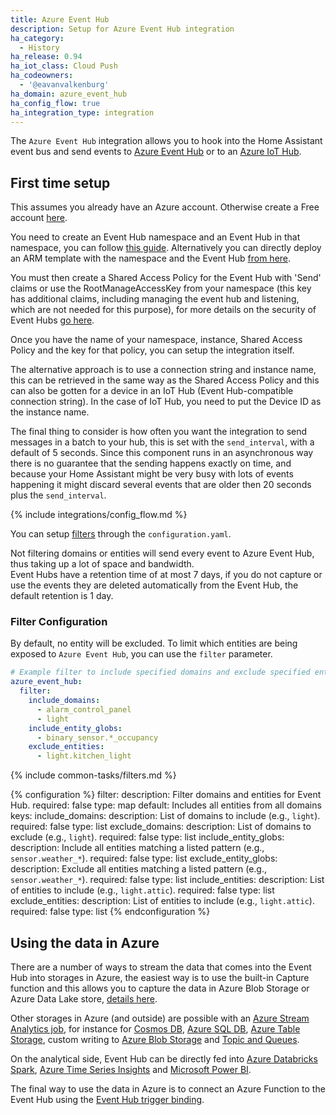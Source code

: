```yaml
---
title: Azure Event Hub
description: Setup for Azure Event Hub integration
ha_category:
  - History
ha_release: 0.94
ha_iot_class: Cloud Push
ha_codeowners:
  - '@eavanvalkenburg'
ha_domain: azure_event_hub
ha_config_flow: true
ha_integration_type: integration
---
```


The `Azure Event Hub` integration allows you to hook into the Home Assistant event bus and send events to [Azure Event Hub](https://azure.microsoft.com/products/event-hubs/) or to an [Azure IoT Hub](https://learn.microsoft.com/azure/iot-hub/iot-hub-devguide-messages-read-builtin).

## First time setup

This assumes you already have an Azure account. Otherwise create a Free account [here](https://azure.microsoft.com/free/).

You need to create an Event Hub namespace and an Event Hub in that namespace, you can follow [this guide](https://learn.microsoft.com/azure/event-hubs/event-hubs-create). Alternatively you can directly deploy an ARM template with the namespace and the Event Hub [from here](https://github.com/Azure/azure-quickstart-templates/tree/master/quickstarts/microsoft.eventhub/event-hubs-create-event-hub-and-consumer-group).

You must then create a Shared Access Policy for the Event Hub with 'Send' claims or use the RootManageAccessKey from your namespace (this key has additional claims, including managing the event hub and listening, which are not needed for this purpose), for more details on the security of Event Hubs [go here](https://learn.microsoft.com/azure/event-hubs/authenticate-shared-access-signature).

Once you have the name of your namespace, instance, Shared Access Policy and the key for that policy, you can setup the integration itself.

The alternative approach is to use a connection string and instance name, this can be retrieved in the same way as the Shared Access Policy and this can also be gotten for a device in an IoT Hub (Event Hub-compatible connection string). In the case of IoT Hub, you need to put the Device ID as the instance name.

The final thing to consider is how often you want the integration to send messages in a batch to your hub, this is set with the `send_interval`, with a default of 5 seconds. Since this component runs in an asynchronous way there is no guarantee that the sending happens exactly on time, and because your Home Assistant might be very busy with lots of events happening it might discard several events that are older then 20 seconds plus the `send_interval`.

{% include integrations/config_flow.md %}

You can setup [filters](#filter-configuration) through the `configuration.yaml`.

<div class='note warning'>
Not filtering domains or entities will send every event to Azure Event Hub, thus taking up a lot of space and bandwidth.
</div>

<div class='note warning'>
Event Hubs have a retention time of at most 7 days, if you do not capture or use the events they are deleted automatically from the Event Hub, the default retention is 1 day.
</div>

### Filter Configuration

By default, no entity will be excluded. To limit which entities are being exposed to `Azure Event Hub`, you can use the `filter` parameter.

```yaml
# Example filter to include specified domains and exclude specified entities
azure_event_hub:
  filter:
    include_domains:
      - alarm_control_panel
      - light
    include_entity_globs:
      - binary_sensor.*_occupancy
    exclude_entities:
      - light.kitchen_light
```

{% include common-tasks/filters.md %}

{% configuration %}
filter:
  description: Filter domains and entities for Event Hub.
  required: false
  type: map
  default: Includes all entities from all domains
  keys:
    include_domains:
      description: List of domains to include (e.g., `light`).
      required: false
      type: list
    exclude_domains:
      description: List of domains to exclude (e.g., `light`).
      required: false
      type: list
    include_entity_globs:
      description: Include all entities matching a listed pattern (e.g., `sensor.weather_*`).
      required: false
      type: list
    exclude_entity_globs:
      description: Exclude all entities matching a listed pattern (e.g., `sensor.weather_*`).
      required: false
      type: list
    include_entities:
      description: List of entities to include (e.g., `light.attic`).
      required: false
      type: list
    exclude_entities:
      description: List of entities to include (e.g., `light.attic`).
      required: false
      type: list
{% endconfiguration %}

## Using the data in Azure

There are a number of ways to stream the data that comes into the Event Hub into storages in Azure, the easiest way is to use the built-in Capture function and this allows you to capture the data in Azure Blob Storage or Azure Data Lake store, [details here](https://learn.microsoft.com/azure/event-hubs/event-hubs-capture-overview).

Other storages in Azure (and outside) are possible with an [Azure Stream Analytics job](https://learn.microsoft.com/azure/stream-analytics/stream-analytics-define-inputs#stream-data-from-event-hubs), for instance for [Cosmos DB](https://learn.microsoft.com/azure/stream-analytics/stream-analytics-documentdb-output), [Azure SQL DB](https://learn.microsoft.com/azure/stream-analytics/stream-analytics-sql-output-perf), [Azure Table Storage](https://learn.microsoft.com/azure/stream-analytics/stream-analytics-define-outputs), custom writing to [Azure Blob Storage](https://learn.microsoft.com/azure/stream-analytics/stream-analytics-custom-path-patterns-blob-storage-output) and [Topic and Queues](https://learn.microsoft.com/azure/stream-analytics/stream-analytics-quick-create-portal#configure-job-output).

On the analytical side, Event Hub can be directly fed into [Azure Databricks Spark](https://learn.microsoft.com/azure/databricks/structured-streaming/streaming-event-hubs), [Azure Time Series Insights](https://learn.microsoft.com/azure/time-series-insights/how-to-ingest-data-event-hub) and [Microsoft Power BI](https://learn.microsoft.com/azure/stream-analytics/stream-analytics-real-time-fraud-detection).

The final way to use the data in Azure is to connect an Azure Function to the Event Hub using the [Event Hub trigger binding](https://learn.microsoft.com/azure/azure-functions/functions-bindings-event-hubs).

